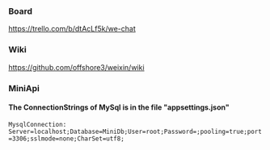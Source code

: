 ### Board
https://trello.com/b/dtAcLf5k/we-chat

### Wiki
https://github.com/offshore3/weixin/wiki

### MiniApi
#### The ConnectionStrings of MySql is in the file "appsettings.json"
`MysqlConnection: Server=localhost;Database=MiniDb;User=root;Password=;pooling=true;port=3306;sslmode=none;CharSet=utf8;`
